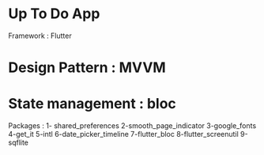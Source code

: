 # Up To Do App

Framework : Flutter

# Design Pattern : MVVM
# State management : bloc

Packages :
1- shared_preferences
2-smooth_page_indicator
3-google_fonts
4-get_it
5-intl
6-date_picker_timeline
7-flutter_bloc
8-flutter_screenutil
9-sqflite
